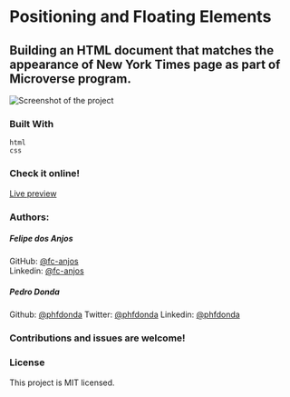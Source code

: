 # Positioning and Floating Elements 
##  Building an HTML document that matches the appearance of New York Times page as part of Microverse program.

![Screenshot of the project](/Display-and-Inputting-Data.png?raw=true "Screenshot of the project")
### Built With
    html
    css 

### Check it online!
[Live preview](https://phfdonda.github.io/new-york-times-clone/)

### Authors:
##### Felipe dos Anjos
GitHub: [@fc-anjos](https://github.com/fc-anjos)  
Linkedin: [@fc-anjos](https://www.linkedin.com/in/felipe-cavalheiro-dos-anjos-4792a8176/)

##### Pedro Donda
Github: [@phfdonda](https://github.com/phfdonda) 
Twitter: [@phfdonda](https://twitter.com/phfdonda)
Linkedin: [@phfdonda](https://www.linkedin.com/in/pedro-donda-808621bb/)


### Contributions and issues are welcome!


### License
This project is MIT licensed.
